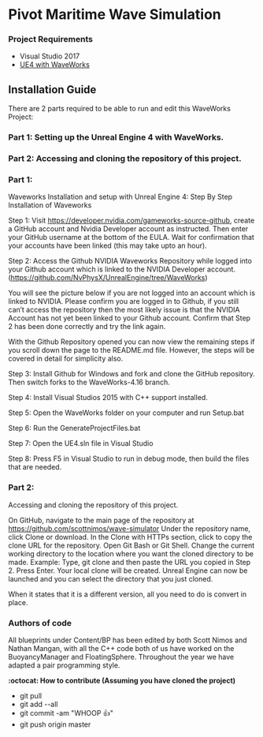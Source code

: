 # Pivot Maritime Wave Simulation
### Project Requirements
* Visual Studio 2017
* [UE4 with WaveWorks](https://github.com/NvPhysX/UnrealEngine/tree/WaveWorks-4.16)


## Installation Guide
There are 2 parts required to be able to run and edit this WaveWorks Project:

### Part 1: Setting up the Unreal Engine 4 with WaveWorks.

### Part 2: Accessing and cloning the repository of this project.
 
### Part 1:
Waveworks Installation and setup with Unreal Engine 4:
Step By Step Installation of Waveworks
 
Step 1:
Visit https://developer.nvidia.com/gameworks-source-github, create a GitHub account and Nvidia Developer account as instructed. Then enter your GitHub username at the bottom of the EULA. Wait for confirmation that your accounts have been linked (this may take upto an hour).
 
Step 2:
Access the Github NVIDIA Waveworks Repository while logged into your Github account which is linked to the NVIDIA Developer account. (https://github.com/NvPhysX/UnrealEngine/tree/WaveWorks)
 
You will see the picture below if you are not logged into an account which is linked to NVIDIA. Please confirm you are logged in to Github, if you still can’t access the repository then the most likely issue is that the NVIDIA Account has not yet been linked to your Github account. Confirm that Step 2 has been done correctly and try the link again.

With the Github Repository opened you can now view the remaining steps if you scroll down the page to the README.md file. However, the steps will be covered in detail for simplicity also.
 
Step 3:
Install Github for Windows and fork and clone the GitHub repository. Then switch forks to the WaveWorks-4.16 branch.
 
Step 4:
Install Visual Studios 2015 with C++ support installed.
 
Step 5:
Open the WaveWorks folder on your computer and run Setup.bat
 
Step 6:
Run the GenerateProjectFiles.bat
 
Step 7:
Open the UE4.sln file in Visual Studio
 
Step 8:
Press F5 in Visual Studio to run in debug mode, then build the files that are needed.
 
### Part 2:

Accessing and cloning the repository of this project.
 
On GitHub, navigate to the main page of the repository at https://github.com/scottnimos/wave-simulator
Under the repository name, click Clone or download.
In the Clone with HTTPs section, click to copy the clone URL for the repository.
Open Git Bash or Git Shell.
Change the current working directory to the location where you want the cloned directory to be made.
Example:
Type, git clone and then paste the URL you copied in Step 2.
Press Enter. Your local clone will be created.
Unreal Engine can now be launched and you can select the directory that you just cloned.

When it states that it is a different version, all you need to do is convert in place.


### Authors of code
All blueprints under Content/BP has been edited by both Scott Nimos and Nathan Mangan,
with all the C++ code both of us have worked on the BuoyancyManager and FloatingSphere.
Throughout the year we have adapted a pair programming style.

__:octocat: How to contribute (Assuming you have cloned the project)__
* git pull
* git add --all
* git commit -am "WHOOP :+1:"
* git push origin master
